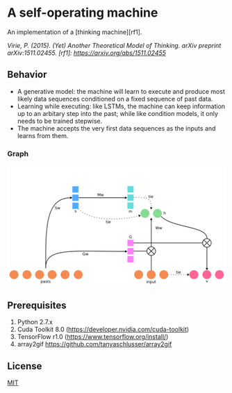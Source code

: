 # A self-operating machine
An implementation of a [thinking machine][rf1].

<cite>Virie, P. (2015). (Yet) Another Theoretical Model of Thinking. arXiv preprint arXiv:1511.02455.<cite>
   [rf1]: <https://arxiv.org/abs/1511.02455>
   
## Behavior

* A generative model: the machine will learn to execute and produce most likely data sequences conditioned on a fixed sequence of past data.
* Learning while executing: like LSTMs, the machine can keep information up to an arbitary step into the past; while like condition models, it only needs to be trained stepwise. 
* The machine accepts the very first data sequences as the inputs and learns from them.
   
### Graph

<p align="center"><img src="/artifacts/graph.png?raw=true" width="750"></p>

## Prerequisites

1. Python 2.7.x 
2. Cuda Toolkit 8.0 (https://developer.nvidia.com/cuda-toolkit)
3. TensorFlow r1.0 (https://www.tensorflow.org/install/)
4. array2gif https://github.com/tanyaschlusser/array2gif

License
----

[MIT](./LICENSE)

